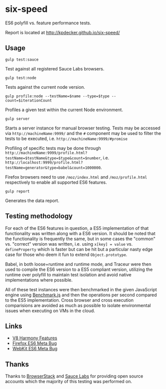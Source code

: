 # six-speed

ES6 polyfill vs. feature performance tests.

Report is located at http://kpdecker.github.io/six-speed/

## Usage

```
gulp test:sauce
```

Test against all registered Sauce Labs browsers.

```
gulp test:node
```

Tests against the current node version.

```
gulp profile:node --testName=$name --type=$type --count=$iterationCount
```

Profiles a given test within the current Node environment.

```
gulp server
```

Starts a server instance for manual browser testing. Tests may be accessed via `http://machineName:9999/` and the `#` component may be used to filter the tests to be executed, i.e. `http://machineName:9999/#promise`

Profiling of specific tests may be done through `http://machineName:9999/profile.html?testName=$testName&type=$type&count=$number`, i.e. `http://localhost:9999/profile.html?testName=generator&type=babel&count=1000000`.

Firefox browsers need to use `/moz/index.html` and `/moz/profile.html` respectively to enable all supported ES6 features.

```
gulp report
```

Generates the data report.


## Testing methodology

For each of the ES6 features in question, a ES5 implementation of that functionality was written along with a ES6 version. It should be noted that the functionality is frequently the same, but in some cases the "common" vs. "correct" version was written, i.e. using `x[key] = value` vs. `defineProperty` which is faster but can be hit but a particular nasty edge case for those who deem it fun to extend `Object.prototype`.

Babel, in both loose+runtime and runtime mode, and Traceur were then used to compile the ES6 version to a ES5 compliant version, utilizing the runtime over polyfill to maintain test isolation and avoid native implementations where possible.

All of these test instances were then benchmarked in the given JavaScript engine using [Benchmark.js](http://benchmarkjs.com/) and then the operations per second compared to the ES5 implementation. Cross browser and cross execution comparisions are avoided as much as possible to isolate environmental issues when executing on VMs in the cloud.

## Links

- [V8 Harmony Features](https://code.google.com/p/v8/issues/list?q=label:Harmony)
- [Firefox ES6 Meta Bug](https://bugzilla.mozilla.org/show_bug.cgi?id=694100)
- [WebKit ES6 Meta Bug](https://bugs.webkit.org/show_bug.cgi?id=80559)


## Thanks

Thanks to [BrowserStack](browserstack.com) and [Sauce Labs](https://saucelabs.com/) for providing open source accounts which the majority of this testing was performed on.
